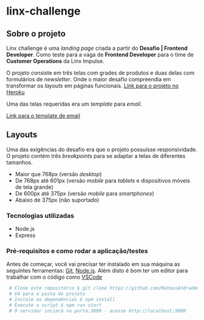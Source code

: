 # linx-challenge
## Sobre o projeto
Linx challenge é uma *landing page* criada a partir do  **Desafio | Frontend Developer**. Como teste para a vaga de **Frontend Developer** para o time de **Customer Operations** da Linx Impulse.

O projeto consiste em três telas com grades de produtos e duas delas com formulários de *newsletter*. Onde o maior desafio compreendia em transformar os *layouts* em páginas funcionais.
[Link para o projeto no Heroku](https://linx-challenge-mateus-andrade.herokuapp.com/)

Uma das telas requeridas era um *template* para *email*.

[Link para o template de email](https://linx-challenge-mateus-andrade.herokuapp.com/email-template)


## Layouts

Uma das exigências do desafio era que o projeto possuísse responsividade. O projeto contém três *breakpoints*  para se adaptar a telas de diferentes tamanhos. 

 - Maior que 768px (versão *desktop*)
 - De 768px até 601px (versão *mobile* para *tablets* e dispositivos móveis de tela grande) 
 - De 600px até 375px (versão *mobile* para *smartphones*)
 - Abaixo de 375px (não suportado)


### Tecnologias utilizadas
 - Node.js
 - Express

### Pré-requisitos e como rodar a aplicação/testes

Antes de começar, você vai precisar ter instalado em sua máquina as seguintes ferramentas: [Git]([https://git-scm.com](https://git-scm.com/)), [Node.js]([https://nodejs.org/en/](https://nodejs.org/en/)). Além disto é bom ter um editor para trabalhar com o código como [VSCode]([https://code.visualstudio.com/](https://code.visualstudio.com/))

```bash
 # Clone este repositório $ git clone https://github.com/MateusAndrade03/linx-challenge
 # Vá para a pasta do projeto
 # Instale as dependências $ npm install
 # Execute o script $ npm run start
 # O servidor inciará na porta:3000 - acesse http://localhost:3000
 ```
